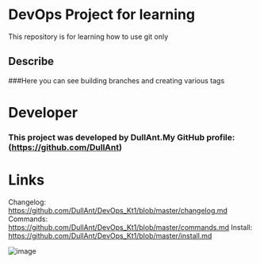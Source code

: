 # DevOps Project for learning
This repository is for learning how to use git only

## Describe 
###Here you can see building branches and creating various tags

# Developer
### This project was developed by DullAnt.My GitHub profile: (https://github.com/DullAnt)

# Links

Changelog: https://github.com/DullAnt/DevOps_Kt1/blob/master/changelog.md
Commands: https://github.com/DullAnt/DevOps_Kt1/blob/master/commands.md
Install: https://github.com/DullAnt/DevOps_Kt1/blob/master/install.md

![image](https://github.com/user-attachments/assets/d005c0d9-c9fe-4585-a793-2baa31471677)


